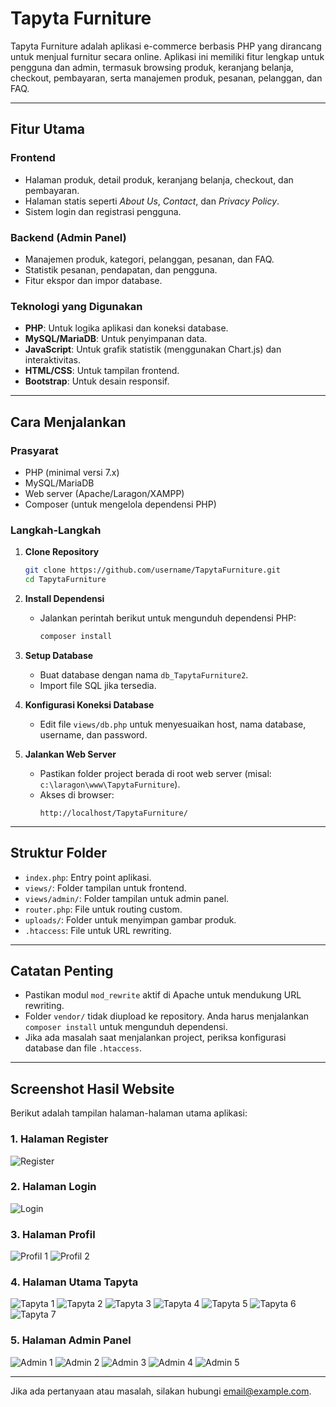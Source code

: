 # Tapyta Furniture

Tapyta Furniture adalah aplikasi e-commerce berbasis PHP yang dirancang untuk menjual furnitur secara online. Aplikasi ini memiliki fitur lengkap untuk pengguna dan admin, termasuk browsing produk, keranjang belanja, checkout, pembayaran, serta manajemen produk, pesanan, pelanggan, dan FAQ.

---

## Fitur Utama

### Frontend

- Halaman produk, detail produk, keranjang belanja, checkout, dan pembayaran.
- Halaman statis seperti _About Us_, _Contact_, dan _Privacy Policy_.
- Sistem login dan registrasi pengguna.

### Backend (Admin Panel)

- Manajemen produk, kategori, pelanggan, pesanan, dan FAQ.
- Statistik pesanan, pendapatan, dan pengguna.
- Fitur ekspor dan impor database.

### Teknologi yang Digunakan

- **PHP**: Untuk logika aplikasi dan koneksi database.
- **MySQL/MariaDB**: Untuk penyimpanan data.
- **JavaScript**: Untuk grafik statistik (menggunakan Chart.js) dan interaktivitas.
- **HTML/CSS**: Untuk tampilan frontend.
- **Bootstrap**: Untuk desain responsif.

---

## Cara Menjalankan

### Prasyarat

- PHP (minimal versi 7.x)
- MySQL/MariaDB
- Web server (Apache/Laragon/XAMPP)
- Composer (untuk mengelola dependensi PHP)

### Langkah-Langkah

1. **Clone Repository**

   ```bash
   git clone https://github.com/username/TapytaFurniture.git
   cd TapytaFurniture
   ```

2. **Install Dependensi**

   - Jalankan perintah berikut untuk mengunduh dependensi PHP:
     ```bash
     composer install
     ```

3. **Setup Database**

   - Buat database dengan nama `db_TapytaFurniture2`.
   - Import file SQL jika tersedia.

4. **Konfigurasi Koneksi Database**

   - Edit file `views/db.php` untuk menyesuaikan host, nama database, username, dan password.

5. **Jalankan Web Server**
   - Pastikan folder project berada di root web server (misal: `c:\laragon\www\TapytaFurniture`).
   - Akses di browser:
     ```
     http://localhost/TapytaFurniture/
     ```

---

## Struktur Folder

- `index.php`: Entry point aplikasi.
- `views/`: Folder tampilan untuk frontend.
- `views/admin/`: Folder tampilan untuk admin panel.
- `router.php`: File untuk routing custom.
- `uploads/`: Folder untuk menyimpan gambar produk.
- `.htaccess`: File untuk URL rewriting.

---

## Catatan Penting

- Pastikan modul `mod_rewrite` aktif di Apache untuk mendukung URL rewriting.
- Folder `vendor/` tidak diupload ke repository. Anda harus menjalankan `composer install` untuk mengunduh dependensi.
- Jika ada masalah saat menjalankan project, periksa konfigurasi database dan file `.htaccess`.

---

## Screenshot Hasil Website

Berikut adalah tampilan halaman-halaman utama aplikasi:

### 1. Halaman Register

![Register](public/screenshot/Register.png)

### 2. Halaman Login

![Login](public/screenshot/Login.png)

### 3. Halaman Profil

![Profil 1](public/screenshot/Profil-1.png)
![Profil 2](public/screenshot/Profil-2.png)

### 4. Halaman Utama Tapyta

![Tapyta 1](public/screenshot/Tapyta-1.png)
![Tapyta 2](public/screenshot/Tapyta-2.png)
![Tapyta 3](public/screenshot/Tapyta-3.png)
![Tapyta 4](public/screenshot/Tapyta-4.png)
![Tapyta 5](public/screenshot/Tapyta-5.png)
![Tapyta 6](public/screenshot/Tapyta-6.png)
![Tapyta 7](public/screenshot/Tapyta-7.png)

### 5. Halaman Admin Panel

![Admin 1](public/screenshot/Admin-1.png)
![Admin 2](public/screenshot/Admin-2.png)
![Admin 3](public/screenshot/Admin-3.png)
![Admin 4](public/screenshot/Admin-4.png)
![Admin 5](public/screenshot/Admin-5.png)

---

Jika ada pertanyaan atau masalah, silakan hubungi [email@example.com](mailto:email@example.com).
